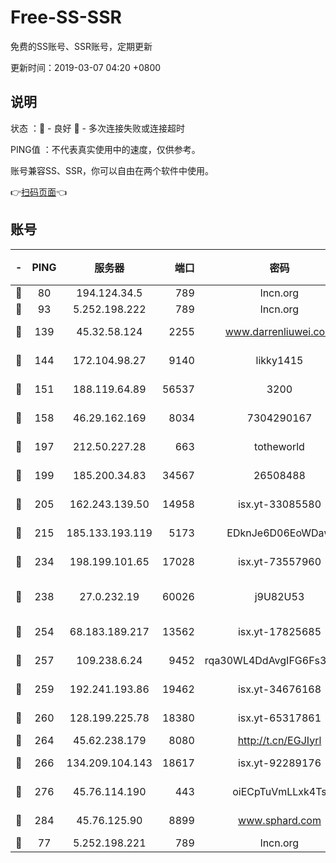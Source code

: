 # Free-SS-SSR

免费的SS账号、SSR账号，定期更新

更新时间：2019-03-07 04:20 +0800

## 说明

状态     ：🙂 - 良好 🙁 - 多次连接失败或连接超时

PING值   ：不代表真实使用中的速度，仅供参考。

账号兼容SS、SSR，你可以自由在两个软件中使用。

👉[扫码页面](https://liesauer.github.io/Free-SS-SSR/)👈

## 账号

|-|PING|服务器|端口|密码|加密方式|区域|
|:----:|:----:|:-----:|-----:|:----:|:----:|:----:|
|🙂|80|194.124.34.5|789|lncn.org|rc4|JP|
|🙂|93|5.252.198.222|789|lncn.org|rc4|JP|
|🙂|139|45.32.58.124|2255|www.darrenliuwei.com|aes-256-cfb|JP|
|🙂|144|172.104.98.27|9140|likky1415|aes-256-cfb|JP|
|🙂|151|188.119.64.89|56537|3200|aes-256-cfb|RU|
|🙂|158|46.29.162.169|8034|7304290167|aes-256-cfb|RU|
|🙂|197|212.50.227.28|663|totheworld|aes-256-cfb|US|
|🙂|199|185.200.34.83|34567|26508488|aes-256-cfb|US|
|🙂|205|162.243.139.50|14958|isx.yt-33085580|aes-256-cfb|US|
|🙂|215|185.133.193.119|5173|EDknJe6D06EoWDaw|aes-256-cfb|US|
|🙂|234|198.199.101.65|17028|isx.yt-73557960|aes-256-cfb|US|
|🙂|238|27.0.232.19|60026|j9U82U53|xchacha20-ietf-poly1305|HK|
|🙂|254|68.183.189.217|13562|isx.yt-17825685|aes-256-cfb|SG|
|🙂|257|109.238.6.24|9452|rqa30WL4DdAvgIFG6Fs3znzTa|aes-256-cfb|FR|
|🙂|259|192.241.193.86|19462|isx.yt-34676168|aes-256-cfb|US|
|🙂|260|128.199.225.78|18380|isx.yt-65317861|aes-256-cfb|SG|
|🙂|264|45.62.238.179|8080|http://t.cn/EGJIyrl|rc4-md5|CA|
|🙂|266|134.209.104.143|18617|isx.yt-92289176|aes-256-cfb|SG|
|🙂|276|45.76.114.190|443|oiECpTuVmLLxk4Ts|aes-256-cfb|AU|
|🙂|284|45.76.125.90|8899|www.sphard.com|aes-256-cfb|AU|
|🙁|77|5.252.198.221|789|lncn.org|rc4|JP|
